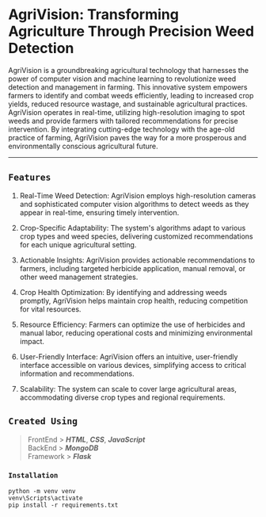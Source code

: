 # AgriVision: Transforming Agriculture Through Precision Weed Detection

AgriVision is a groundbreaking agricultural technology that harnesses the power of computer vision and machine learning to revolutionize weed detection and management in farming. This innovative system empowers farmers to identify and combat weeds efficiently, leading to increased crop yields, reduced resource wastage, and sustainable agricultural practices. AgriVision operates in real-time, utilizing high-resolution imaging to spot weeds and provide farmers with tailored recommendations for precise intervention. By integrating cutting-edge technology with the age-old practice of farming, AgriVision paves the way for a more prosperous and environmentally conscious agricultural future.

---

## `Features`

1. Real-Time Weed Detection: AgriVision employs high-resolution cameras and sophisticated computer vision algorithms to detect weeds as they appear in real-time, ensuring timely intervention.

2. Crop-Specific Adaptability: The system's algorithms adapt to various crop types and weed species, delivering customized recommendations for each unique agricultural setting.

3. Actionable Insights: AgriVision provides actionable recommendations to farmers, including targeted herbicide application, manual removal, or other weed management strategies.

4. Crop Health Optimization: By identifying and addressing weeds promptly, AgriVision helps maintain crop health, reducing competition for vital resources.

5. Resource Efficiency: Farmers can optimize the use of herbicides and manual labor, reducing operational costs and minimizing environmental impact.

6. User-Friendly Interface: AgriVision offers an intuitive, user-friendly interface accessible on various devices, simplifying access to critical information and recommendations.

7. Scalability: The system can scale to cover large agricultural areas, accommodating diverse crop types and regional requirements.


## `Created Using`
> FrontEnd > ***HTML***, ***CSS***, ***JavaScript***<br>
BackEnd > ***MongoDB***<br>
Framework > ***Flask***

### `Installation`
```
python -m venv venv
venv\Scripts\activate
pip install -r requirements.txt
```
